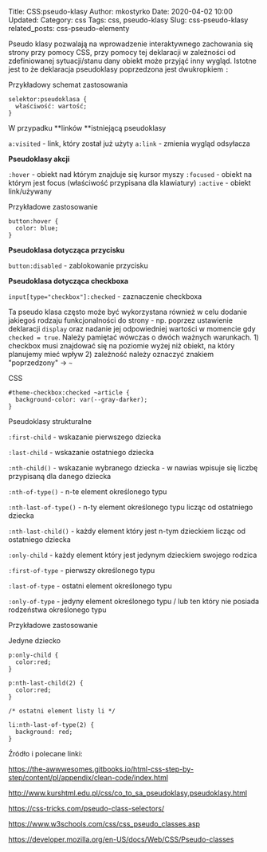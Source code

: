 Title: CSS:pseudo-klasy
Author: mkostyrko
Date: 2020-04-02 10:00
Updated:
Category: css
Tags: css, pseudo-klasy
Slug: css-pseudo-klasy
related_posts: css-pseudo-elementy

Pseudo klasy pozwalają na wprowadzenie interaktywnego zachowania się strony przy pomocy CSS, przy pomocy tej deklaracji w zależności od zdefiniowanej sytuacji/stanu dany obiekt może przyjąć inny wygląd. Istotne jest to że deklaracja pseudoklasy poprzedzona jest dwukropkiem `:`

Przykładowy schemat zastosowania

    selektor:pseudoklasa {
      właściwość: wartość;
    }

W przypadku **linków **istniejącą pseudoklasy

`a:visited` - link, który został już użyty
`a:link` - zmienia wygląd odsyłacza

**Pseudoklasy akcji**

`:hover` - obiekt nad którym znajduje się kursor myszy
`:focused` - obiekt na którym jest focus (właściwość przypisana dla klawiatury)
`:active` - obiekt link/używany

Przykładowe zastosowanie

    button:hover {
      color: blue;
    }

**Pseudoklasa dotycząca przycisku**

`button:disabled` - zablokowanie przycisku

**Pseudoklasa dotycząca checkboxa**

`input[type="checkbox"]:checked` - zaznaczenie checkboxa

Ta pseudo klasa często może być wykorzystana również w celu dodanie jakiegoś rodzaju funkcjonalności do strony - np. poprzez ustawienie deklaracji `display` oraz nadanie jej odpowiedniej wartości w momencie gdy `checked = true`. Należy pamiętać wówczas o dwóch ważnych warunkach. 1) checkbox musi znajdować się na poziomie wyżej niż obiekt, na który planujemy mieć wpływ 2) zależność należy oznaczyć znakiem "poprzedzony" -> `~`

CSS

    #theme-checkbox:checked ~article {
      background-color: var(--gray-darker);
    }

Pseudoklasy strukturalne

`:first-child` - wskazanie pierwszego dziecka

`:last-child` - wskazanie ostatniego dziecka

`:nth-child()` - wskazanie wybranego dziecka - w nawias wpisuje się liczbę przypisaną dla danego dziecka

`:nth-of-type()` - n-te element określonego typu

`:nth-last-of-type()` - n-ty element określonego typu licząc od ostatniego dziecka

`:nth-last-child()` - każdy element który jest n-tym dzieckiem licząc od ostatniego dziecka

`:only-child` - każdy element który jest jedynym dzieckiem swojego rodzica

`:first-of-type` - pierwszy określonego typu

`:last-of-type` - ostatni element określonego typu

`:only-of-type` - jedyny element określonego typu / lub ten który nie posiada rodzeństwa określonego typu



Przykładowe zastosowanie

Jedyne dziecko

    p:only-child {
      color:red;
    }

    p:nth-last-child(2) {
      color:red;
    }

    /* ostatni element listy li */

    li:nth-last-of-type(2) {
      background: red;
    }

Źródło i polecane linki:

https://the-awwwesomes.gitbooks.io/html-css-step-by-step/content/pl/appendix/clean-code/index.html

http://www.kurshtml.edu.pl/css/co_to_sa_pseudoklasy,pseudoklasy.html

https://css-tricks.com/pseudo-class-selectors/

https://www.w3schools.com/css/css_pseudo_classes.asp

https://developer.mozilla.org/en-US/docs/Web/CSS/Pseudo-classes